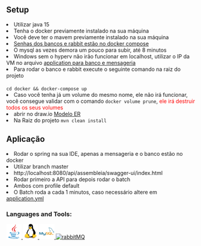 <h2>Setup</h2>
<li>Utilizar java 15</li>
<li>Tenha o docker previamente instalado na sua máquina</li>
<li>Você deve ter o mavem previamente instalado na sua máquina</li>

<li> <a href="docker/docker-compose.yml">  Senhas dos bancos e rabbit estão no docker compose</a></li>
<li> O mysql as vezes demora um pouco para subir, até 8 minutos </li>
<li>Windows sem o hyperv não irão funcionar em localhost, utilizar o IP da VM no arquivo <a href="assembleia-api/src/main/resources/application.yml">application para banco e mensageria</a></li>
<li>Para rodar o banco e rabbit execute o seguinte comando na raiz do projeto</li>
<code>
cd docker && docker-compose up
</code>
<li>Caso você tenha já um volume do mesmo nome, ele não irá funcionar,
você consegue validar com o comando <code>docker volume prune</code>, <label style="color: red">ele irá destruir todos os seus volumes</label></li>

<li>abrir no draw.io 
    <a href="https://drive.google.com/file/d/1he_W6Iim2sO9VlEE2qgSrvAjVIAE1-lj/view?usp=sharing">
        <label>       
            Modelo ER    
        </label>
    </a>
</li>
<li>Na Raiz do projeto <code>mvn clean install</code></li>

<h2>Aplicação</h2>
<li>Rodar o spring na sua IDE, apenas a mensageria e o banco estão no docker</li>
<li>Utilizar branch master</li>
<li>
    <a>http://localhost:8080/api/assembleia/swagger-ui/index.html</a>
</li>
<li>Rodar primeiro a API para depois rodar o batch</li>
<li>Ambos com profile default</li>
<li>
O Batch roda a cada 1 minutos, caso necessário altere em 
<a href="batch/src/main/resources/application.yml"> application.yml</a> 
</li>


<h3 align="left">Languages and Tools:</h3>
<p align="left"> 
    <a href="https://www.java.com" target="_blank"> 
        <img src="https://raw.githubusercontent.com/devicons/devicon/master/icons/java/java-original.svg" alt="java" width="40" height="40"/> </a> <a href="https://www.linux.org/" target="_blank"> <img src="https://raw.githubusercontent.com/devicons/devicon/master/icons/linux/linux-original.svg" alt="linux" width="40" height="40"/> </a> <a href="https://www.mysql.com/" target="_blank"> <img src="https://raw.githubusercontent.com/devicons/devicon/master/icons/mysql/mysql-original-wordmark.svg" alt="mysql" width="40" height="40"/> </a> <a href="https://www.rabbitmq.com" target="_blank"> <img src="https://www.vectorlogo.zone/logos/rabbitmq/rabbitmq-icon.svg" alt="rabbitMQ" width="40" height="40"/> 
    </a> 
</p>



